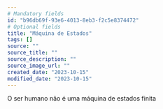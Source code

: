 ```yaml
---
# Mandatory fields
id: "b96db69f-93e6-4013-8eb3-f2c5e8374472"
# Optional fields
title: "Máquina de Estados"
tags: []
source: ""
source_title: ""
source_description: ""
source_image_url: ""
created_date: "2023-10-15"
modified_date: "2023-10-15"
---
```

O ser humano não é uma máquina de estados finita
